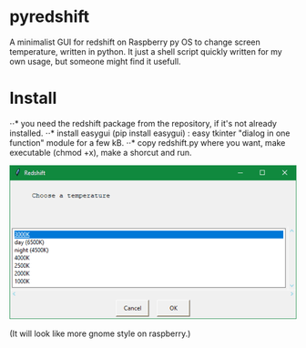 # pyredshift
A minimalist GUI for redshift on Raspberry py OS to change screen temperature, written in python.
It just a shell script quickly written for my own usage, but someone might find it usefull.

# Install
⋅⋅* you need the redshift package from the repository, if it's not already installed.
⋅⋅* install easygui (pip install easygui) : easy tkinter "dialog in one function" module for a few kB.
⋅⋅* copy redshift.py where you want, make executable (chmod +x), make a shorcut and run.

![GUI img](gui.png)

(It will look like more gnome style on raspberry.)

